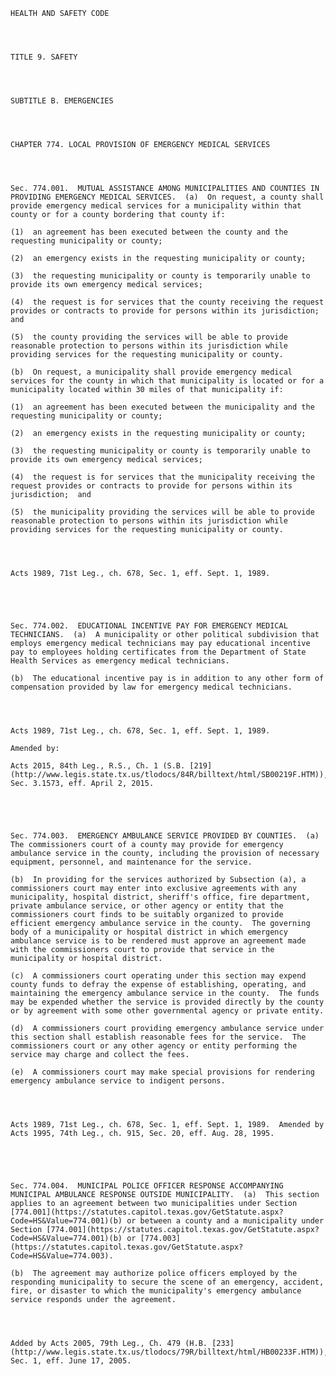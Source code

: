 ﻿
    
    
    	
    					
    
    
    HEALTH AND SAFETY CODE
    
      
    
    
    TITLE 9. SAFETY
    
      
    
    
    SUBTITLE B. EMERGENCIES
    
      
    
    
    CHAPTER 774. LOCAL PROVISION OF EMERGENCY MEDICAL SERVICES
    
      
    
    
    Sec. 774.001.  MUTUAL ASSISTANCE AMONG MUNICIPALITIES AND COUNTIES IN PROVIDING EMERGENCY MEDICAL SERVICES.  (a)  On request, a county shall provide emergency medical services for a municipality within that county or for a county bordering that county if:
    
    (1)  an agreement has been executed between the county and the requesting municipality or county; 
    
    (2)  an emergency exists in the requesting municipality or county; 
    
    (3)  the requesting municipality or county is temporarily unable to provide its own emergency medical services; 
    
    (4)  the request is for services that the county receiving the request provides or contracts to provide for persons within its jurisdiction;  and
    
    (5)  the county providing the services will be able to provide reasonable protection to persons within its jurisdiction while providing services for the requesting municipality or county.
    
    (b)  On request, a municipality shall provide emergency medical services for the county in which that municipality is located or for a municipality located within 30 miles of that municipality if:
    
    (1)  an agreement has been executed between the municipality and the requesting municipality or county; 
    
    (2)  an emergency exists in the requesting municipality or county; 
    
    (3)  the requesting municipality or county is temporarily unable to provide its own emergency medical services; 
    
    (4)  the request is for services that the municipality receiving the request provides or contracts to provide for persons within its jurisdiction;  and
    
    (5)  the municipality providing the services will be able to provide reasonable protection to persons within its jurisdiction while providing services for the requesting municipality or county.
    
    
    
    
    Acts 1989, 71st Leg., ch. 678, Sec. 1, eff. Sept. 1, 1989.
    
    
    
    
    
    Sec. 774.002.  EDUCATIONAL INCENTIVE PAY FOR EMERGENCY MEDICAL TECHNICIANS.  (a)  A municipality or other political subdivision that employs emergency medical technicians may pay educational incentive pay to employees holding certificates from the Department of State Health Services as emergency medical technicians.
    
    (b)  The educational incentive pay is in addition to any other form of compensation provided by law for emergency medical technicians.
    
    
    
    
    Acts 1989, 71st Leg., ch. 678, Sec. 1, eff. Sept. 1, 1989.
    
    Amended by: 
    
    Acts 2015, 84th Leg., R.S., Ch. 1 (S.B. [219](http://www.legis.state.tx.us/tlodocs/84R/billtext/html/SB00219F.HTM)), Sec. 3.1573, eff. April 2, 2015.
    
    
    
    
    
    Sec. 774.003.  EMERGENCY AMBULANCE SERVICE PROVIDED BY COUNTIES.  (a)  The commissioners court of a county may provide for emergency ambulance service in the county, including the provision of necessary equipment, personnel, and maintenance for the service.
    
    (b)  In providing for the services authorized by Subsection (a), a commissioners court may enter into exclusive agreements with any municipality, hospital district, sheriff's office, fire department, private ambulance service, or other agency or entity that the commissioners court finds to be suitably organized to provide efficient emergency ambulance service in the county.  The governing body of a municipality or hospital district in which emergency ambulance service is to be rendered must approve an agreement made with the commissioners court to provide that service in the municipality or hospital district.
    
    (c)  A commissioners court operating under this section may expend county funds to defray the expense of establishing, operating, and maintaining the emergency ambulance service in the county.  The funds may be expended whether the service is provided directly by the county or by agreement with some other governmental agency or private entity.
    
    (d)  A commissioners court providing emergency ambulance service under this section shall establish reasonable fees for the service.  The commissioners court or any other agency or entity performing the service may charge and collect the fees.
    
    (e)  A commissioners court may make special provisions for rendering emergency ambulance service to indigent persons.
    
    
    
    
    Acts 1989, 71st Leg., ch. 678, Sec. 1, eff. Sept. 1, 1989.  Amended by Acts 1995, 74th Leg., ch. 915, Sec. 20, eff. Aug. 28, 1995.
    
    
    
    
    
    Sec. 774.004.  MUNICIPAL POLICE OFFICER RESPONSE ACCOMPANYING MUNICIPAL AMBULANCE RESPONSE OUTSIDE MUNICIPALITY.  (a)  This section applies to an agreement between two municipalities under Section [774.001](https://statutes.capitol.texas.gov/GetStatute.aspx?Code=HS&Value=774.001)(b) or between a county and a municipality under Section [774.001](https://statutes.capitol.texas.gov/GetStatute.aspx?Code=HS&Value=774.001)(b) or [774.003](https://statutes.capitol.texas.gov/GetStatute.aspx?Code=HS&Value=774.003).
    
    (b)  The agreement may authorize police officers employed by the responding municipality to secure the scene of an emergency, accident, fire, or disaster to which the municipality's emergency ambulance service responds under the agreement.
    
    
    
    
    Added by Acts 2005, 79th Leg., Ch. 479 (H.B. [233](http://www.legis.state.tx.us/tlodocs/79R/billtext/html/HB00233F.HTM)), Sec. 1, eff. June 17, 2005.
    
    
    
    
    				
